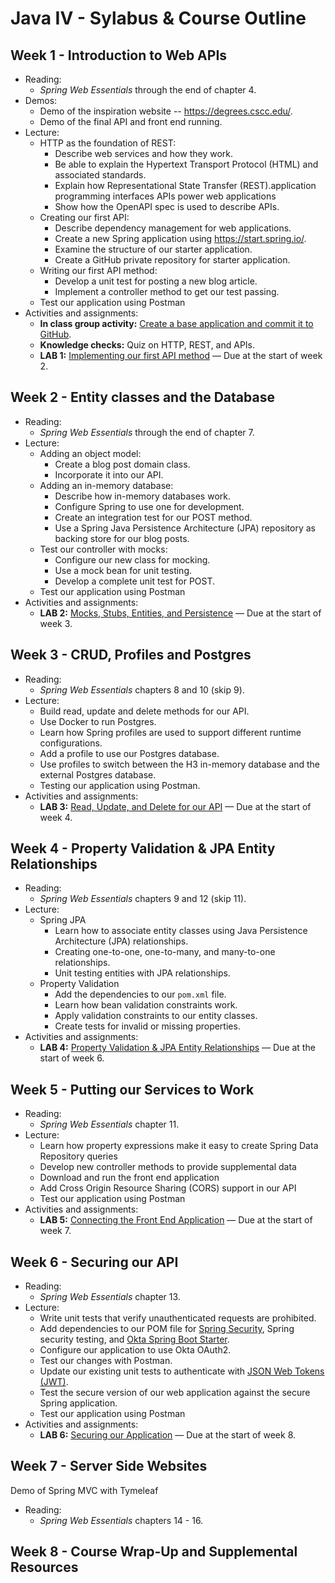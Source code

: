 # Java IV - Sylabus & Course Outline

## Week 1 - Introduction to Web APIs

* Reading:
    * _Spring Web Essentials_ through the end of chapter 4.
* Demos:
    * Demo of the inspiration website -- https://degrees.cscc.edu/.
    * Demo of the final API and front end running.
* Lecture:
    * HTTP as the foundation of REST:
        * Describe web services and how they work.
        * Be able to explain the Hypertext Transport Protocol (HTML) and associated standards.
        * Explain how Representational State Transfer (REST).application programming interfaces APIs power web applications
        * Show how the OpenAPI spec is used to describe APIs.
    * Creating our first API:
        * Describe dependency management for web applications.
        * Create a new Spring application using https://start.spring.io/.
        * Examine the structure of our starter application.
        * Create a GitHub private repository for starter application.
    * Writing our first API method:
        * Develop a unit test for posting a new blog article.
        * Implement a controller method to get our test passing.
    * Test our application using Postman
* Activities and assignments:
    * __In class group activity:__ [Create a base application and commit it to GitHub](./lab-0/README.md).
    * __Knowledge checks:__ Quiz on HTTP, REST, and APIs.
    * __LAB 1:__ [Implementing our first API method](./lab-1/README.md) &mdash; Due at the start of week 2.


## Week 2 - Entity classes and the Database

* Reading:
    * _Spring Web Essentials_ through the end of chapter 7.
* Lecture:
    * Adding an object model:
        * Create a blog post domain class.
        * Incorporate it into our API.
    * Adding an in-memory database:
        * Describe how in-memory databases work.
        * Configure Spring to use one for development.
        * Create an integration test for our POST method.
        * Use a Spring Java Persistence Architecture (JPA) repository as backing store for our blog posts.
    * Test our controller with mocks:
        * Configure our new class for mocking.
        * Use a mock bean for unit testing.
        * Develop a complete unit test for POST.
    * Test our application using Postman
* Activities and assignments:
    * __LAB 2:__ [Mocks, Stubs, Entities, and Persistence](./lab-2/README.md) &mdash; Due at the start of week 3.

## Week 3 - CRUD, Profiles and Postgres

* Reading:
    * _Spring Web Essentials_ chapters 8 and 10 (skip 9).
* Lecture:
    * Build read, update and delete methods for our API.
    * Use Docker to run Postgres.
    * Learn how Spring profiles are used to support different runtime configurations.
    * Add a profile to use our Postgres database.
    * Use profiles to switch between the H3 in-memory database and the external Postgres database.
    * Testing our application using Postman.
* Activities and assignments:
    * __LAB 3:__ [Read, Update, and Delete for our API](./lab-3/README.md) &mdash; Due at the start of week 4.


## Week 4 - Property Validation & JPA Entity Relationships

* Reading:
    * _Spring Web Essentials_ chapters 9 and 12 (skip 11).
* Lecture:
    * Spring JPA
        * Learn how to associate entity classes using Java Persistence Architecture (JPA) relationships.
        * Creating one-to-one, one-to-many, and many-to-one relationships.
        * Unit testing entities with JPA relationships.
    * Property Validation
        * Add the dependencies to our `pom.xml` file.
        * Learn how bean validation constraints work.
        * Apply validation constraints to our entity classes.
        * Create tests for invalid or missing properties.
* Activities and assignments:
    * __LAB 4:__ [Property Validation & JPA Entity Relationships](./lab-4/README.md) &mdash; Due at the start of week 6.

## Week 5 - Putting our Services to Work

* Reading:
    * _Spring Web Essentials_ chapter 11.
* Lecture:
    * Learn how property expressions make it easy to create Spring Data Repository queries
    * Develop new controller methods to provide supplemental data
    * Download and run the front end application
    * Add Cross Origin Resource Sharing (CORS) support in our API
    * Test our application using Postman
* Activities and assignments:
    * __LAB 5:__ [Connecting the Front End Application](./lab-5/README.md) &mdash; Due at the start of week 7.

## Week 6 - Securing our API

* Reading:
    * _Spring Web Essentials_ chapter 13.
* Lecture:
    * Write unit tests that verify unauthenticated requests are prohibited.
    * Add dependencies to our POM file for [Spring Security](https://spring.io/projects/spring-security), Spring security testing, and [Okta Spring Boot Starter](https://github.com/okta/okta-spring-boot).
    * Configure our application to use Okta OAuth2.
    * Test our changes with Postman.
    * Update our existing unit tests to authenticate with [JSON Web Tokens (JWT)](https://tools.ietf.org/html/rfc7523).
    * Test the secure version of our web application against the secure Spring application.
    * Test our application using Postman
* Activities and assignments:
    * __LAB 6:__ [Securing our Application](./lab-6/README.md) &mdash; Due at the start of week 8.

## Week 7 - Server Side Websites

Demo of Spring MVC with Tymeleaf

* Reading:
    * _Spring Web Essentials_ chapters 14 - 16.


## Week 8 - Course Wrap-Up and Supplemental Resources

